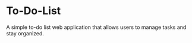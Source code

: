 # To-Do-List 
A simple to-do list web application that allows users to manage tasks and stay organized.
